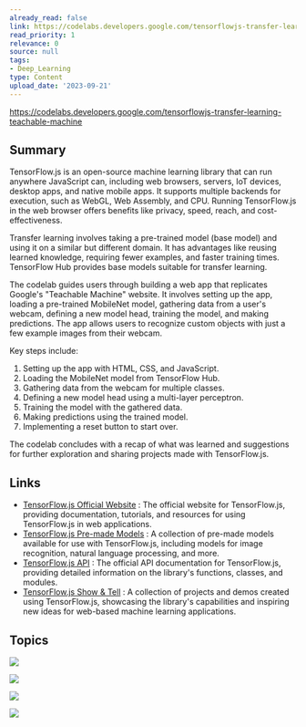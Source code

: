 ```yaml
---
already_read: false
link: https://codelabs.developers.google.com/tensorflowjs-transfer-learning-teachable-machine
read_priority: 1
relevance: 0
source: null
tags:
- Deep_Learning
type: Content
upload_date: '2023-09-21'
---
```


https://codelabs.developers.google.com/tensorflowjs-transfer-learning-teachable-machine
## Summary

TensorFlow.js is an open-source machine learning library that can run anywhere JavaScript can, including web browsers, servers, IoT devices, desktop apps, and native mobile apps. It supports multiple backends for execution, such as WebGL, Web Assembly, and CPU. Running TensorFlow.js in the web browser offers benefits like privacy, speed, reach, and cost-effectiveness.

Transfer learning involves taking a pre-trained model (base model) and using it on a similar but different domain. It has advantages like reusing learned knowledge, requiring fewer examples, and faster training times. TensorFlow Hub provides base models suitable for transfer learning.

The codelab guides users through building a web app that replicates Google's "Teachable Machine" website. It involves setting up the app, loading a pre-trained MobileNet model, gathering data from a user's webcam, defining a new model head, training the model, and making predictions. The app allows users to recognize custom objects with just a few example images from their webcam.

Key steps include:
1. Setting up the app with HTML, CSS, and JavaScript.
2. Loading the MobileNet model from TensorFlow Hub.
3. Gathering data from the webcam for multiple classes.
4. Defining a new model head using a multi-layer perceptron.
5. Training the model with the gathered data.
6. Making predictions using the trained model.
7. Implementing a reset button to start over.

The codelab concludes with a recap of what was learned and suggestions for further exploration and sharing projects made with TensorFlow.js.
## Links

- [TensorFlow.js Official Website](https://www.tensorflow.org/js) : The official website for TensorFlow.js, providing documentation, tutorials, and resources for using TensorFlow.js in web applications.
- [TensorFlow.js Pre-made Models](https://www.tensorflow.org/js/models) : A collection of pre-made models available for use with TensorFlow.js, including models for image recognition, natural language processing, and more.
- [TensorFlow.js API](https://js.tensorflow.org/api/latest/) : The official API documentation for TensorFlow.js, providing detailed information on the library's functions, classes, and modules.
- [TensorFlow.js Show & Tell](https://blog.tensorflow.org/search?label=TensorFlow.js&max-results=20) : A collection of projects and demos created using TensorFlow.js, showcasing the library's capabilities and inspiring new ideas for web-based machine learning applications.

## Topics

![](topics/Library/TensorFlow%20js)

![](topics/Concept/Transfer%20Learning)

![](topics/Model/MobileNet)

![](topics/Platform/TensorFlow%20Hub)